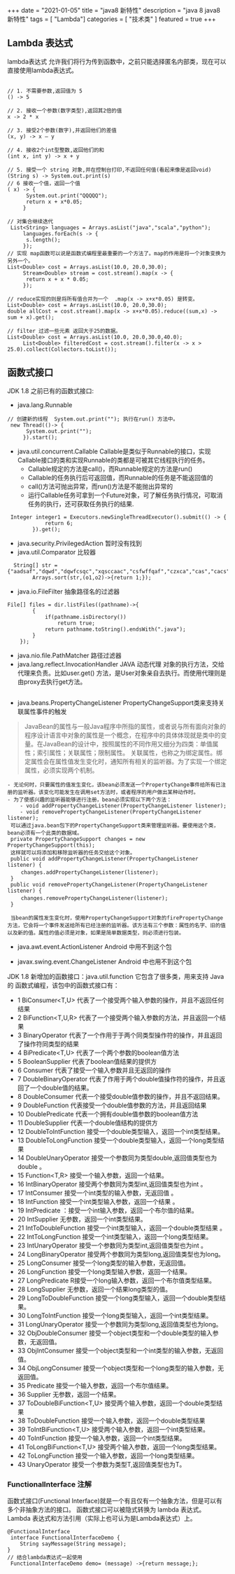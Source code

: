 +++
date = "2021-01-05"
title = "java8 新特性"
description = "java 8 java8 新特性"
tags = [ "Lambda"]
categories = [
    "技术类"
]
featured = true
+++
## Lambda 表达式
lambda表达式 允许我们将行为传到函数中，之前只能选择匿名内部类，现在可以直接使用lambda表达式。
````aidl

// 1. 不需要参数,返回值为 5  
() -> 5  
  
// 2. 接收一个参数(数字类型),返回其2倍的值  
x -> 2 * x  
  
// 3. 接受2个参数(数字),并返回他们的差值  
(x, y) -> x – y  
  
// 4. 接收2个int型整数,返回他们的和  
(int x, int y) -> x + y  
  
// 5. 接受一个 string 对象,并在控制台打印,不返回任何值(看起来像是返回void)  
(String s) -> System.out.print(s) 
// 6 接收一个值，返回一个值
( x) -> {
      System.out.print("QQQQQ");
      return x + x*0.05;
     }

// 对集合继续迭代
 List<String> languages = Arrays.asList("java","scala","python");
     languages.forEach(s -> {
      s.length();
     });
// 实现 map函数可以说是函数式编程里最重要的一个方法了。map的作用是将一个对象变换为另外一个。
List<Double> cost = Arrays.asList(10.0, 20.0,30.0);
     Stream<Double> stream = cost.stream().map(x -> {
      return x + x * 0.05;
     });

// reduce实现的则是将所有值合并为一个  .map(x -> x+x*0.05) 是转变。
List<Double> cost = Arrays.asList(10.0, 20.0,30.0);
double allCost = cost.stream().map(x -> x+x*0.05).reduce((sum,x) -> sum + x).get();

// filter 过滤一些元素 返回大于25的数据。
List<Double> cost = Arrays.asList(10.0, 20.0,30.0,40.0);
     List<Double> filteredCost = cost.stream().filter(x -> x > 25.0).collect(Collectors.toList());
````

## 函数式接口

JDK 1.8 之前已有的函数式接口:

- java.lang.Runnable 
````aidl
// 创建新的线程  System.out.print(""); 执行在run() 方法中。
 new Thread(()-> {
      System.out.print("");
     }).start();
````
- java.util.concurrent.Callable Callable是类似于Runnable的接口，实现Callable接口的类和实现Runnable的类都是可被其它线程执行的任务。
    - Callable规定的方法是call()，而Runnable规定的方法是run()
    - Callable的任务执行后可返回值，而Runnable的任务是不能返回值的
    - call()方法可抛出异常，而run()方法是不能抛出异常的
    - 运行Callable任务可拿到一个Future对象，可了解任务执行情况，可取消任务的执行，还可获取任务执行的结果.
````aidl
 Integer integer1 = Executors.newSingleThreadExecutor().submit(() -> {
            return 6;
        }).get();
````
- java.security.PrivilegedAction 暂时没有找到
- java.util.Comparator 比较器
````aidl
  String[] str = {"aadsaf","dqwd","dqwfcsqc","xqsccaac","csfwffqaf","czxca","cas","cacs","casc"};
        Arrays.sort(str,(o1,o2)->{return 1;});
````
- java.io.FileFilter 抽象路径名的过滤器
````aidl
File[] files = dir.listFiles((pathname)->{
        {
            if(pathname.isDirectory())
                return true;
            return pathname.toString().endsWith(".java");
        }
    });
````
- java.nio.file.PathMatcher 路径过滤器
- java.lang.reflect.InvocationHandler JAVA 动态代理 对象的执行方法，交给代理来负责。比如user.get() 方法，是User对象亲自去执行。而使用代理则是由proxy去执行get方法。
````aidl

````
- java.beans.PropertyChangeListener  PropertyChangeSupport类来支持关联属性事件的触发
> JavaBean的属性与一般Java程序中所指的属性，或者说与所有面向对象的程序设计语言中对象的属性是一个概念，在程序中的具体体现就是类中的变量。在JavaBean的设计中，按照属性的不同作用又细分为四类：单值属性；索引属性；关联属性；限制属性。
  关联属性，也称之为绑定属性。绑定属性会在属性值发生变化时，通知所有相关的监听器。为了实现一个绑定属性，必须实现两个机制。
>
    - 无论何时，只要属性的值发生变化，该bean必须发送一个PropertyChange事件给所有已注册的监听器。该变化可能发生在调用set方法时，或者程序的用户做出某种动作时。
    - 为了使感兴趣的监听器能够进行注册，bean必须实现以下两个方法：
        - void addPropertyChangeListener(PropertyChangeListener listener);
        - void removePropertyChangeListener(PropertyChangeListener listener);
     可以通过java.bean包下的PropertyChangeSupport类来管理监听器。要使用这个类，bean必须有一个此类的数据域。
     private PropertyChangeSupport changes = new PropertyChangeSupport(this);
     这样就可以将添加和移除监听器的任务交给这个对象。
     public void addPropertyChangeListener(PropertyChangeListener listener) {
     　　changes.addPropertyChangeListener(listener);
     }
     public void removePropertyChangeListener(PropertyChangeListener listener) {
     　　changes.removePropertyChangeListener(listener);
     }
     
     当bean的属性发生变化时，使用PropertyChangeSupport对象的firePropertyChange方法，它会将一个事件发送给所有已经注册的监听器。该方法有三个参数：属性的名字、旧的值以及新的值。属性的值必须是对象，如果是简单数据类型，则必须进行包装。

- java.awt.event.ActionListener Android 中用不到这个包

- javax.swing.event.ChangeListener Android 中也用不到这个包

JDK 1.8 新增加的函数接口：java.util.function
 它包含了很多类，用来支持 Java的 函数式编程，该包中的函数式接口有：
- 1    BiConsumer<T,U>   代表了一个接受两个输入参数的操作，并且不返回任何结果 
- 2    BiFunction<T,U,R>  代表了一个接受两个输入参数的方法，并且返回一个结果 
- 3    BinaryOperator<T>  代表了一个作用于于两个同类型操作符的操作，并且返回了操作符同类型的结果 
- 4    BiPredicate<T,U>  代表了一个两个参数的boolean值方法     
- 5    BooleanSupplier  代表了boolean值结果的提供方        
- 6    Consumer<T>  代表了接受一个输入参数并且无返回的操作     
- 7    DoubleBinaryOperator  代表了作用于两个double值操作符的操作，并且返回了一个double值的结果。
- 8    DoubleConsumer  代表一个接受double值参数的操作，并且不返回结果。 
- 9    DoubleFunction<R>  代表接受一个double值参数的方法，并且返回结果 
- 10   DoublePredicate  代表一个拥有double值参数的boolean值方法   
- 11   DoubleSupplier  代表一个double值结构的提供方      
- 12   DoubleToIntFunction  接受一个double类型输入，返回一个int类型结果。 
- 13   DoubleToLongFunction  接受一个double类型输入，返回一个long类型结果 
- 14   DoubleUnaryOperator  接受一个参数同为类型double,返回值类型也为double 。 
- 15   Function<T,R>  接受一个输入参数，返回一个结果。      
- 16   IntBinaryOperator  接受两个参数同为类型int,返回值类型也为int 。 
- 17   IntConsumer  接受一个int类型的输入参数，无返回值 。     
- 18   IntFunction<R>  接受一个int类型输入参数，返回一个结果 。   
- 19   IntPredicate  ：接受一个int输入参数，返回一个布尔值的结果。 
- 20   IntSupplier  无参数，返回一个int类型结果。        
- 21   IntToDoubleFunction  接受一个int类型输入，返回一个double类型结果 。 
- 22   IntToLongFunction  接受一个int类型输入，返回一个long类型结果。 
- 23   IntUnaryOperator  接受一个参数同为类型int,返回值类型也为int 。 
- 24   LongBinaryOperator  接受两个参数同为类型long,返回值类型也为long。 
- 25   LongConsumer  接受一个long类型的输入参数，无返回值。    
- 26   LongFunction<R>  接受一个long类型输入参数，返回一个结果。  
- 27   LongPredicate  R接受一个long输入参数，返回一个布尔值类型结果。 
- 28   LongSupplier  无参数，返回一个结果long类型的值。     
- 29   LongToDoubleFunction  接受一个long类型输入，返回一个double类型结果。 
- 30   LongToIntFunction  接受一个long类型输入，返回一个int类型结果。 
- 31   LongUnaryOperator  接受一个参数同为类型long,返回值类型也为long。 
- 32   ObjDoubleConsumer<T>  接受一个object类型和一个double类型的输入参数，无返回值。 
- 33   ObjIntConsumer<T>  接受一个object类型和一个int类型的输入参数，无返回值。 
- 34   ObjLongConsumer<T>  接受一个object类型和一个long类型的输入参数，无返回值。 
- 35   Predicate<T>  接受一个输入参数，返回一个布尔值结果。    
- 36   Supplier<T>  无参数，返回一个结果。            
- 37   ToDoubleBiFunction<T,U>  接受两个输入参数，返回一个double类型结果 
- 38   ToDoubleFunction<T>  接受一个输入参数，返回一个double类型结果 
- 39   ToIntBiFunction<T,U>  接受两个输入参数，返回一个int类型结果。 
- 40   ToIntFunction<T>  接受一个输入参数，返回一个int类型结果。  
- 41   ToLongBiFunction<T,U>  接受两个输入参数，返回一个long类型结果。 
- 42   ToLongFunction<T>  接受一个输入参数，返回一个long类型结果。 
- 43   UnaryOperator<T>  接受一个参数为类型T,返回值类型也为T。    

### FunctionalInterface 注解
函数式接口(Functional Interface)就是一个有且仅有一个抽象方法，但是可以有多个非抽象方法的接口。
函数式接口可以被隐式转换为 lambda 表达式。
Lambda 表达式和方法引用（实际上也可认为是Lambda表达式）上。
````aidl
@FunctionalInterface
 interface FunctionalInterfaceDemo {
    String sayMessage(String message);
}
// 结合lambda表达式一起使用
 FunctionalInterfaceDemo demo= (message) ->{return message;};
````


